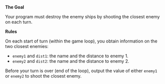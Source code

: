 **The Goal**

Your program must destroy the enemy ships by shooting the closest enemy on each turn.

**Rules**

On each start of turn (within the game loop), you obtain information on the two closest enemies:
* `enemy1` and `dist1`: the name and the distance to enemy 1.
* `enemy2` and `dist2`: the name and the distance to enemy 2.

Before your turn is over (end of the loop), output the value of either `enemy1` or `enemy2` to shoot the closest enemy.
